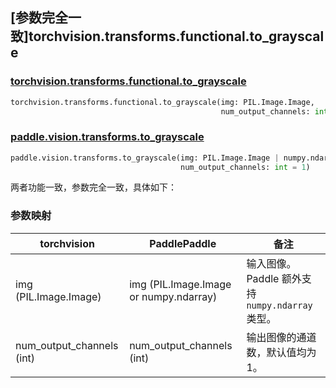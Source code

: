 ## [参数完全一致]torchvision.transforms.functional.to_grayscale

### [torchvision.transforms.functional.to_grayscale](https://pytorch.org/vision/main/generated/torchvision.transforms.functional.to_grayscale.html?highlight=to_grayscale#torchvision.transforms.functional.to_grayscale)

```python
torchvision.transforms.functional.to_grayscale(img: PIL.Image.Image,
                                               num_output_channels: int = 1)
```

### [paddle.vision.transforms.to_grayscale](https://www.paddlepaddle.org.cn/documentation/docs/zh/develop/api/paddle/vision/transforms/to_grayscale_cn.html#to-grayscale)

```python
paddle.vision.transforms.to_grayscale(img: PIL.Image.Image | numpy.ndarray,
                                      num_output_channels: int = 1)
```

两者功能一致，参数完全一致，具体如下：

### 参数映射

| torchvision | PaddlePaddle       | 备注                                                         |
|-----------------------------------------------|---------------------------------------------|--------------------------------------------------------------|
| img (PIL.Image.Image)                         | img (PIL.Image.Image or numpy.ndarray)      | 输入图像。Paddle 额外支持 `numpy.ndarray` 类型。              |
| num_output_channels (int)                     | num_output_channels (int)                   | 输出图像的通道数，默认值均为 1。                              |
